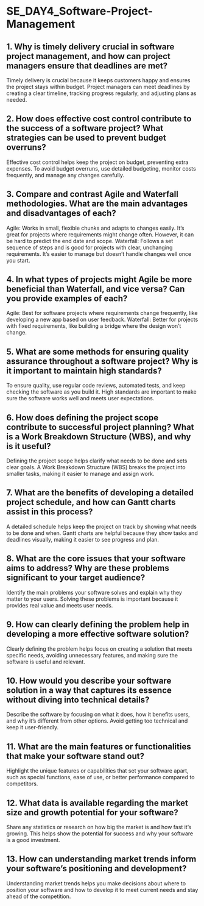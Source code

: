 # SE_DAY4_Software-Project-Management
## 1. Why is timely delivery crucial in software project management, and how can project managers ensure that deadlines are met?
Timely delivery is crucial because it keeps customers happy and ensures the project stays within budget. Project managers can meet deadlines by creating a clear timeline, tracking progress regularly, and adjusting plans as needed.

## 2. How does effective cost control contribute to the success of a software project? What strategies can be used to prevent budget overruns?
Effective cost control helps keep the project on budget, preventing extra expenses. To avoid budget overruns, use detailed budgeting, monitor costs frequently, and manage any changes carefully.

## 3. Compare and contrast Agile and Waterfall methodologies. What are the main advantages and disadvantages of each?
Agile: Works in small, flexible chunks and adapts to changes easily. It’s great for projects where requirements might change often. However, it can be hard to predict the end date and scope.
Waterfall: Follows a set sequence of steps and is good for projects with clear, unchanging requirements. It’s easier to manage but doesn’t handle changes well once you start.

## 4. In what types of projects might Agile be more beneficial than Waterfall, and vice versa? Can you provide examples of each?
Agile: Best for software projects where requirements change frequently, like developing a new app based on user feedback.
Waterfall: Better for projects with fixed requirements, like building a bridge where the design won’t change.

## 5. What are some methods for ensuring quality assurance throughout a software project? Why is it important to maintain high standards?
To ensure quality, use regular code reviews, automated tests, and keep checking the software as you build it. High standards are important to make sure the software works well and meets user expectations.

## 6. How does defining the project scope contribute to successful project planning? What is a Work Breakdown Structure (WBS), and why is it useful?
Defining the project scope helps clarify what needs to be done and sets clear goals. A Work Breakdown Structure (WBS) breaks the project into smaller tasks, making it easier to manage and assign work.

## 7. What are the benefits of developing a detailed project schedule, and how can Gantt charts assist in this process?
A detailed schedule helps keep the project on track by showing what needs to be done and when. Gantt charts are helpful because they show tasks and deadlines visually, making it easier to see progress and plan.

## 8. What are the core issues that your software aims to address? Why are these problems significant to your target audience?
Identify the main problems your software solves and explain why they matter to your users. Solving these problems is important because it provides real value and meets user needs.

## 9. How can clearly defining the problem help in developing a more effective software solution?
Clearly defining the problem helps focus on creating a solution that meets specific needs, avoiding unnecessary features, and making sure the software is useful and relevant.

## 10. How would you describe your software solution in a way that captures its essence without diving into technical details?
Describe the software by focusing on what it does, how it benefits users, and why it’s different from other options. Avoid getting too technical and keep it user-friendly.

## 11. What are the main features or functionalities that make your software stand out?
Highlight the unique features or capabilities that set your software apart, such as special functions, ease of use, or better performance compared to competitors.

## 12. What data is available regarding the market size and growth potential for your software?
Share any statistics or research on how big the market is and how fast it’s growing. This helps show the potential for success and why your software is a good investment.

## 13. How can understanding market trends inform your software’s positioning and development?
Understanding market trends helps you make decisions about where to position your software and how to develop it to meet current needs and stay ahead of the competition.
